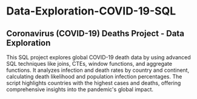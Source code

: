 # Data-Exploration-COVID-19-SQL
## Coronavirus (COVID-19) Deaths Project - Data Exploration
This SQL project explores global COVID-19 death data by using advanced SQL techniques like joins, CTEs, window functions, and aggregate functions. It analyzes infection and death rates by country and continent, calculating death likelihood and population infection percentages. The script highlights countries with the highest cases and deaths, offering comprehensive insights into the pandemic's global impact.
